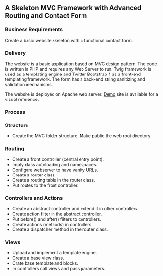 ## A Skeleton MVC Framework with Advanced Routing and Contact Form
### Business Requirements
Create a basic website skeleton with a functional contact form.

### Delivery
The website is a basic application based on MVC design pattern. The
code is written in PHP and requires any Web Server to run. 
Twig framework is used as a templating engine and Twitter Bootstrap 4 as
a front-end templating framework. The form has a back-end string sanitizing
and validation mechanisms.

The website is deployed on Apache web server. [Demo](http://mvc.gorbich.com) site 
is available for a visual reference.

### Process

### Structure
- Create the MVC folder structure. Make public the web root directory.
### Routing
- Create a front controller (central entry point).
- Imply class autoloading and namespaces.
- Configure webserver to have vanity URLs.
- Create a router class.
- Create a routing table in the router class.
- Put routes to the front controller.
### Controllers and Actions
- Create an abstract controller and extend it in other controllers.
- Create action filter in the abstract controller.
- Put before() and after() filters to controllers.
- Create actions (methods) in controllers
- Create a dispatcher method in the router class.
### Views
- Upload and implement a template engine.
- Create a base view class.
- Crate base template and blocks.
- In controllers call views and pass parameters.